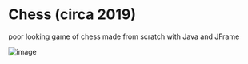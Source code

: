 # Chess (circa 2019)
poor looking game of chess made from scratch with Java and JFrame

![image](https://user-images.githubusercontent.com/90526269/204575190-9a2beee7-5ba9-4237-a0dc-f1d015568090.png)
